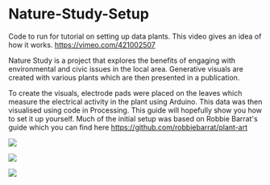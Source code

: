 # Nature-Study-Setup
Code to run for tutorial on setting up data plants. This video gives an idea of how it works. https://vimeo.com/421002507

Nature Study is a project that explores the benefits of engaging with environmental and civic issues in the local area. Generative visuals are created with various plants which are then presented in a publication.

To create the visuals, electrode pads were placed on the leaves which measure the electrical activity in the plant using Arduino. This data was then visualised using code in Processing. This guide will hopefully show you how to set it up yourself. Much of the initial setup was based on Robbie Barrat's guide which you can find here https://github.com/robbiebarrat/plant-art

![](https://uploads-ssl.webflow.com/5d7246f37e4c7924f8a71b18/5eef5e9a79b530a4f03c05b7_Nature%20Study.jpg)

![](https://uploads-ssl.webflow.com/5d7246f37e4c7924f8a71b18/5eef5e9a299cb9804be82824_Nature%20Study2.jpg)

![](https://uploads-ssl.webflow.com/5d7246f37e4c7924f8a71b18/5eef5e9a69925c84c9be6014_Nature%20Study3-p-800.jpeg)

